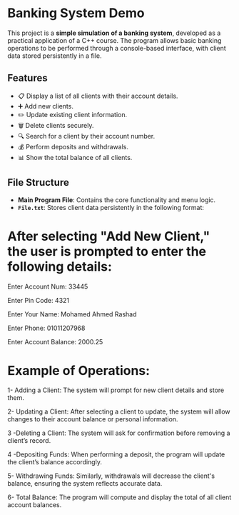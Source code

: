 # Banking System Demo

This project is a **simple simulation of a banking system**, developed as a practical application of a C++ course. The program allows basic banking operations to be performed through a console-based interface, with client data stored persistently in a file.

## Features

- 📋 Display a list of all clients with their account details.
- ➕ Add new clients.
- ✏️ Update existing client information.
- 🗑️ Delete clients securely.
- 🔍 Search for a client by their account number.
- 💰 Perform deposits and withdrawals.
- 📊 Show the total balance of all clients.

## File Structure

- **Main Program File**: Contains the core functionality and menu logic.
- **`File.txt`**: Stores client data persistently in the following format:


# After selecting "Add New Client," the user is prompted to enter the following details:

Enter Account Num: 33445

Enter Pin Code: 4321

Enter Your Name: Mohamed Ahmed Rashad

Enter Phone: 01011207968

Enter Account Balance: 2000.25

# Example of Operations:

1- Adding a Client: The system will prompt for new client details and store them.

2- Updating a Client: After selecting a client to update, the system will allow changes to their account balance or personal information.

3 -Deleting a Client: The system will ask for confirmation before removing a client’s record.

4 -Depositing Funds: When performing a deposit, the program will update the client’s balance accordingly.

5- Withdrawing Funds: Similarly, withdrawals will decrease the client's balance, ensuring the system reflects accurate data.

6- Total Balance: The program will compute and display the total of all client account balances.


